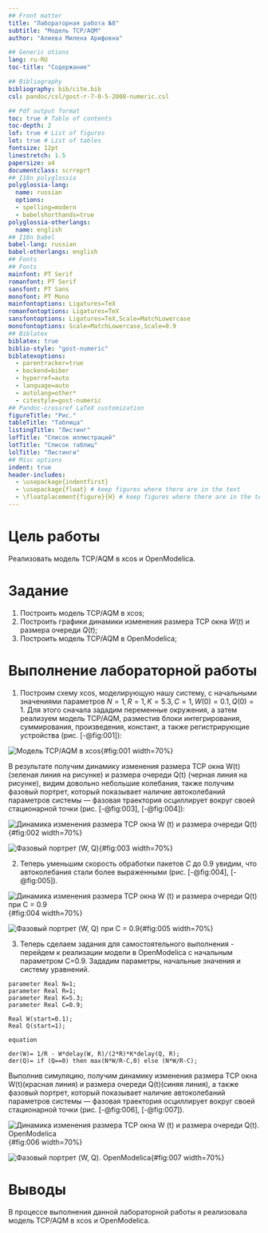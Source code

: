 ```yaml
---
## Front matter
title: "Лабораторная работа №8"
subtitle: "Модель TCP/AQM"
author: "Алиева Милена Арифовна"

## Generic otions
lang: ru-RU
toc-title: "Содержание"

## Bibliography
bibliography: bib/cite.bib
csl: pandoc/csl/gost-r-7-0-5-2008-numeric.csl

## Pdf output format
toc: true # Table of contents
toc-depth: 2
lof: true # List of figures
lot: true # List of tables
fontsize: 12pt
linestretch: 1.5
papersize: a4
documentclass: scrreprt
## I18n polyglossia
polyglossia-lang:
  name: russian
  options:
  - spelling=modern
  - babelshorthands=true
polyglossia-otherlangs:
  name: english
## I18n babel
babel-lang: russian
babel-otherlangs: english
## Fonts
## Fonts
mainfont: PT Serif
romanfont: PT Serif
sansfont: PT Sans
monofont: PT Mono
mainfontoptions: Ligatures=TeX
romanfontoptions: Ligatures=TeX
sansfontoptions: Ligatures=TeX,Scale=MatchLowercase
monofontoptions: Scale=MatchLowercase,Scale=0.9
## Biblatex
biblatex: true
biblio-style: "gost-numeric"
biblatexoptions:
  - parentracker=true
  - backend=biber
  - hyperref=auto
  - language=auto
  - autolang=other*
  - citestyle=gost-numeric
## Pandoc-crossref LaTeX customization
figureTitle: "Рис."
tableTitle: "Таблица"
listingTitle: "Листинг"
lofTitle: "Список иллюстраций"
lotTitle: "Список таблиц"
lolTitle: "Листинги"
## Misc options
indent: true
header-includes:
  - \usepackage{indentfirst}
  - \usepackage{float} # keep figures where there are in the text
  - \floatplacement{figure}{H} # keep figures where there are in the text
---
```


# Цель работы

Реализовать модель TCP/AQM в xcos и OpenModelica.

# Задание

1. Построить модель TCP/AQM в xcos;
2. Построить графики динамики изменения размера TCP окна $W(t)$ и размера очереди $Q(t)$;
3. Построить модель TCP/AQM в OpenModelica;

# Выполнение лабораторной работы

1. Построим схему xcos, моделирующую нашу систему, с начальными значениями параметров $N = 1, R = 1, K = 5.3, C = 1, W(0) = 0.1, Q(0) = 1$. Для этого сначала зададим переменные окружения, а затем реализуем модель TCP/AQM, разместив блоки интегрирования, суммирования, произведения, констант, а также регистрирующие устройства (рис. [-@fig:001]):

![Модель TCP/AQM в xcos](image/1.jpg){#fig:001 width=70%}

В результате получим динамику изменения размера TCP окна W(t) (зеленая линия на рисунке) и размера очереди Q(t) (черная линия на рисунке), видим довольно небольшие колебания, также получим фазовый портрет, который показывает наличие автоколебаний параметров системы — фазовая траектория осциллирует вокруг своей стационарной точки (рис. [-@fig:003], [-@fig:004]):

![Динамика изменения размера TCP окна W (t) и размера очереди Q(t)](image/2.jpg){#fig:002 width=70%}

![Фазовый портрет (W, Q)](image/3.jpg){#fig:003 width=70%}

2. Теперь уменьшим скорость обработки пакетов $C$ до $0.9$ увидим, что автоколебания стали более выраженными (рис. [-@fig:004], [-@fig:005]).

![Динамика изменения размера TCP окна W (t) и размера очереди Q(t) при С = 0.9](image/4.jpg){#fig:004 width=70%}

![Фазовый портрет (W, Q) при С = 0.9](image/5.jpg){#fig:005 width=70%}

3. Теперь сделаем задания для самостоятельного выполнения - перейдем к реализации модели в OpenModelica с начальным параметром С=0.9. Зададим параметры, начальные значения и систему уравнений.

```
parameter Real N=1;
parameter Real R=1;
parameter Real K=5.3;
parameter Real C=0.9;

Real W(start=0.1);
Real Q(start=1);

equation

der(W)= 1/R - W*delay(W, R)/(2*R)*K*delay(Q, R);
der(Q)= if (Q==0) then max(N*W/R-C,0) else (N*W/R-C);
```

Выполнив симуляцию, получим динамику изменения размера TCP окна W(t)(красная линия) и размера очереди Q(t)(синяя линия), а также фазовый портрет, который показывает наличие автоколебаний параметров системы — фазовая траектория осциллирует вокруг своей стационарной точки (рис. [-@fig:006], [-@fig:007]).

![Динамика изменения размера TCP окна W (t) и размера очереди Q(t). OpenModelica](image/6.jpg){#fig:006 width=70%}

![Фазовый портрет (W, Q). OpenModelica](image/7.jpg){#fig:007 width=70%}


# Выводы

В процессе выполнения данной лабораторной работы я реализовала модель TCP/AQM в xcos и OpenModelica.
